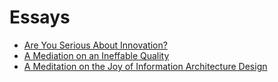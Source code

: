 # Essays

- [Are You Serious About Innovation?](Are_You_Serious_About_Innovating.pdf)
- [A Mediation on an Ineffable Quality](A_Meditation_on_an_Ineffable_Quality.pdf)
- [A Meditation on the Joy of Information Architecture Design](A_Meditation_on_the_Joy_of_Information_Architecture_Design.pdf")